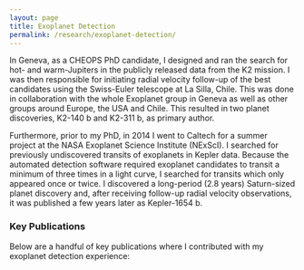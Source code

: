```yaml
---
layout: page
title: Exoplanet Detection
permalink: /research/exoplanet-detection/
---
```


In Geneva, as a CHEOPS PhD candidate, I designed and ran the search for hot- and warm-Jupiters in the publicly released data from the K2 mission. I was then responsible for initiating radial velocity follow-up of the best candidates using the Swiss-Euler telescope at La Silla, Chile. This was done in collaboration with the whole Exoplanet group in Geneva as well as other groups around Europe, the USA and Chile. This resulted in two planet discoveries, K2-140 b and K2-311 b, as primary author.

Furthermore, prior to my PhD, in 2014 I went to Caltech for a summer project at the NASA Exoplanet Science Institute (NExScI). I searched for previously undiscovered transits of exoplanets in Kepler data. Because the automated detection software required exoplanet candidates to transit a minimum of three times in a light curve, I searched for transits which only appeared once or twice. I discovered a long-period (2.8 years) Saturn-sized planet discovery and, after receiving follow-up radial velocity observations, it was published a few years later as Kepler-1654 b.

### Key Publications

Below are a handful of key publications where I contributed with my exoplanet detection experience:

